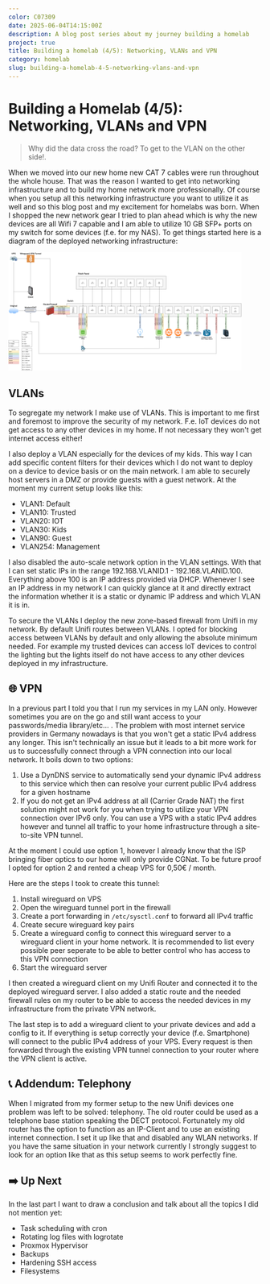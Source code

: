 ```yaml
---
color: C07309
date: 2025-06-04T14:15:00Z
description: A blog post series about my journey building a homelab
project: true
title: Building a homelab (4/5): Networking, VLANs and VPN 
category: homelab
slug: building-a-homelab-4-5-networking-vlans-and-vpn
---
```


# Building a Homelab (4/5): Networking, VLANs and VPN 

> Why did the data cross the road? To get to the VLAN on the other side!.

When we moved into our new home new CAT 7 cables were run throughout the whole house. That was the reason I wanted to get into networking infrastructure and to build my home network more professionally. Of course when you setup all this networking infrastructure you want to utilize it as well and so this blog post and my excitement for homelabs was born. When I shopped the new network gear I tried to plan ahead which is why the new devices are all Wifi 7 capable and I am able to utilize 10 GB SFP+ ports on my switch for some devices (f.e. for my NAS). To get things started here is a diagram of the deployed networking infrastructure: 

<div class="image">
    <img loading="lazy" width="463.5" src="/img/building-a-homelab/network.png" alt="An image showing a diagram of my network infrastructure.">
</div>

## VLANs

To segregate my network I make use of VLANs. This is important to me first and foremost to improve the security of my network. F.e. IoT devices do not get access to any other devices in my home. If not necessary they won't get internet access either!

I also deploy a VLAN especially for the devices of my kids. This way I can add specific content filters for their devices which I do not want to deploy on a device to device basis or on the main network. I am able to securely host servers in a DMZ or provide guests with a guest network. At the moment my current setup looks like this:

- VLAN1: Default
- VLAN10: Trusted
- VLAN20: IOT
- VLAN30: Kids
- VLAN90: Guest
- VLAN254: Management

I also disabled the auto-scale network option in the VLAN settings. With that I can set static IPs in the range 192.168.VLANID.1 - 192.168.VLANID.100. Everything above 100 is an IP address provided via DHCP. Whenever I see an IP address in my network I can quickly glance at it and directly extract the information whether it is a static or dynamic IP address and which VLAN it is in.

To secure the VLANs I deploy the new zone-based firewall from Unifi in my network. By default Unifi routes between VLANs. I opted for blocking access between VLANs by default and only allowing the absolute minimum needed. For example my trusted devices can access IoT devices to control the lighting but the lights itself do not have access to any other devices deployed in my infrastructure.

## 🌐 VPN

In a previous part I told you that I run my services in my LAN only. However sometimes you are on the go and still want access to your passwords/media library/etc... .
The problem with most internet service providers in Germany nowadays is that you won't get a static IPv4 address any longer. This isn't technically an issue but it leads to a bit more work for us to successfully connect through a VPN connection into our local network. It boils down to two options:

1. Use a DynDNS service to automatically send your dynamic IPv4 address to this service which then can resolve your current public IPv4 address for a given hostname
2. If you do not get an IPv4 address at all (Carrier Grade NAT) the first solution might not work for you when trying to utilize your VPN connection over IPv6 only. You can use a VPS with a static IPv4 addres however and tunnel all traffic to your home infrastructure through a site-to-site VPN tunnel.

At the moment I could use option 1, however I already know that the ISP bringing fiber optics to our home will only provide CGNat. To be future proof I opted for option 2 and rented a cheap VPS for 0,50€ / month. 

Here are the steps I took to create this tunnel:

1. Install wireguard on VPS
2. Open the wireguard tunnel port in the firewall
3. Create a port forwarding in `/etc/sysctl.conf` to forward all IPv4 traffic
4. Create secure wireguard key pairs
5. Create a wireguard config to connect this wireguard server to a wireguard client in your home network. It is recommended to list every possible peer seperate to be able to better control who has access to this VPN connection
6. Start the wireguard server

I then created a wireguard client on my Unifi Router and connected it to the deployed wireguard server. I also added a static route and the needed firewall rules on my router to be able to access the needed devices in my infrastructure from the private VPN network.

The last step is to add a wireguard client to your private devices and add a config to it. If everything is setup correctly your device (f.e. Smartphone) will connect to the public IPv4 address of your VPS. Every request is then forwarded through the existing VPN tunnel connection to your router where the VPN client is active.

## 📞 Addendum: Telephony

When I migrated from my former setup to the new Unifi devices one problem was left to be solved: telephony. The old router could be used as a telephone base station speaking the DECT protocol. Fortunately my old router has the option to function as an IP-Client and to use an existing internet connection. I set it up like that and disabled any WLAN networks. If you have the same situation in your network currently I strongly suggest to look for an option like that as this setup seems to work perfectly fine.

## ➡️ Up Next

In the last part I want to draw a conclusion and talk about all the topics I did not mention yet: 
- Task scheduling with cron
- Rotating log files with logrotate
- Proxmox Hypervisor
- Backups
- Hardening SSH access
- Filesystems